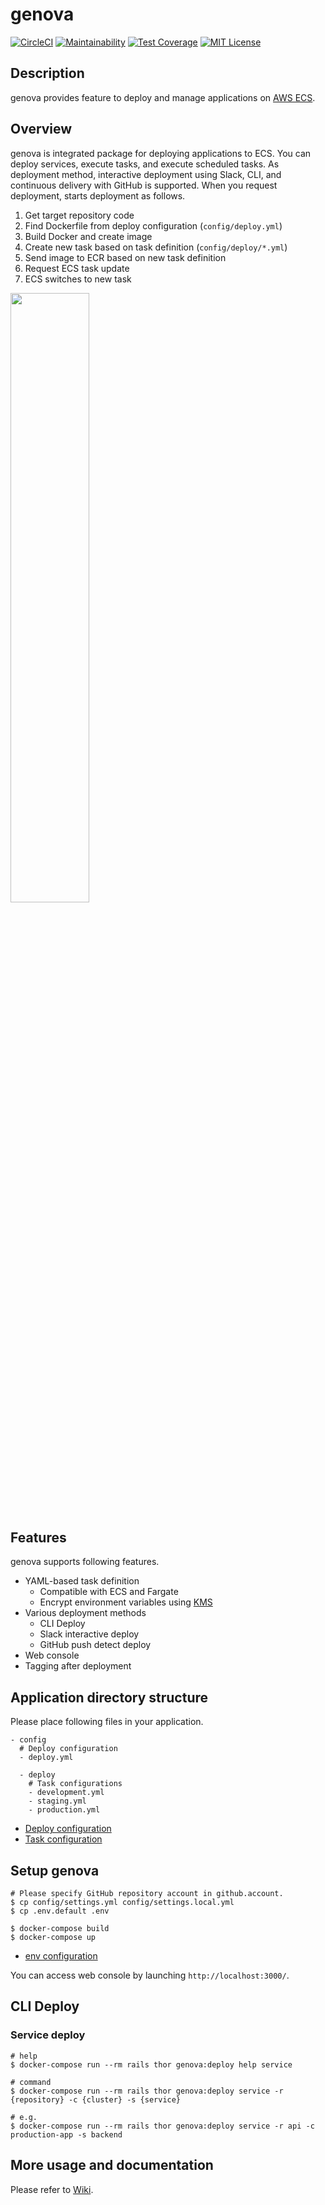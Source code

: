 # genova

[![CircleCI](https://circleci.com/gh/metaps/genova.svg?style=shield)](https://circleci.com/gh/metaps/genova)
[![Maintainability](https://api.codeclimate.com/v1/badges/b1d9269868e13bd658a2/maintainability)](https://codeclimate.com/github/metaps/genova/maintainability)
[![Test Coverage](https://api.codeclimate.com/v1/badges/b1d9269868e13bd658a2/test_coverage)](https://codeclimate.com/github/metaps/genova/test_coverage)
[![MIT License](http://img.shields.io/badge/license-MIT-blue.svg?style=flat)](LICENSE)

## Description

genova provides feature to deploy and manage applications on [AWS ECS](https://aws.amazon.com/ecs/).

## Overview

genova is integrated package for deploying applications to ECS. You can deploy services, execute tasks, and execute scheduled tasks.
As deployment method, interactive deployment using Slack, CLI, and continuous delivery with GitHub is supported.
When you request deployment, starts deployment as follows.

1. Get target repository code
2. Find Dockerfile from deploy configuration (`config/deploy.yml`)
3. Build Docker and create image
4. Create new task based on task definition (`config/deploy/*.yml`)
5. Send image to ECR based on new task definition
6. Request ECS task update
7. ECS switches to new task

<img src="https://user-images.githubusercontent.com/1632478/105207836-5c2d8180-5b8b-11eb-8fc9-4c41f47e80c6.png" width="50%">

## Features

genova supports following features.

* YAML-based task definition
  * Compatible with ECS and Fargate
  * Encrypt environment variables using [KMS](https://aws.amazon.com/kms/)
* Various deployment methods
  * CLI Deploy
  * Slack interactive deploy
  * GitHub push detect deploy
* Web console
* Tagging after deployment

## Application directory structure

Please place following files in your application.

```
- config
  # Deploy configuration
  - deploy.yml

  - deploy
    # Task configurations
    - development.yml
    - staging.yml
    - production.yml
```

* [Deploy configuration](https://github.com/metaps/genova/wiki/Deploy-configuration)
* [Task configuration](https://github.com/metaps/genova/wiki/Task-configuration)

## Setup genova

```
# Please specify GitHub repository account in github.account.
$ cp config/settings.yml config/settings.local.yml
$ cp .env.default .env

$ docker-compose build
$ docker-compose up
```

* [env configuration](https://github.com/metaps/genova/wiki/env-configuration)

You can access web console by launching `http://localhost:3000/`.

## CLI Deploy

### Service deploy

```
# help
$ docker-compose run --rm rails thor genova:deploy help service

# command
$ docker-compose run --rm rails thor genova:deploy service -r {repository} -c {cluster} -s {service}

# e.g.
$ docker-compose run --rm rails thor genova:deploy service -r api -c production-app -s backend
```

## More usage and documentation

Please refer to [Wiki](https://github.com/metaps/genova/wiki).
